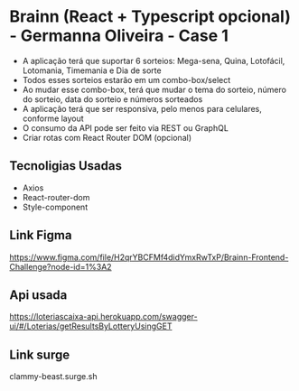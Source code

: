 # Brainn (React + Typescript opcional) - Germanna Oliveira - Case 1

* A aplicação terá que suportar 6 sorteios: Mega-sena, Quina, Lotofácil, Lotomania, Timemania e Dia de sorte
* Todos esses sorteios estarão em um combo-box/select
* Ao mudar esse combo-box, terá que mudar o tema do sorteio, número do sorteio, data do sorteio e números sorteados
* A aplicação terá que ser responsiva, pelo menos para celulares, conforme layout
* O consumo da API pode ser feito via REST ou GraphQL
* Criar rotas com React Router DOM (opcional)

## Tecnoligias Usadas
* Axios
* React-router-dom
* Style-component

## Link Figma
https://www.figma.com/file/H2qrYBCFMf4didYmxRwTxP/Brainn-Frontend-Challenge?node-id=1%3A2

## Api usada
https://loteriascaixa-api.herokuapp.com/swagger-ui/#/Loterias/getResultsByLotteryUsingGET

## Link surge
clammy-beast.surge.sh